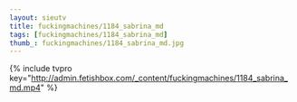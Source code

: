 ```yaml
--- 
layout: sieutv
title: fuckingmachines/1184_sabrina_md
tags: [fuckingmachines/1184_sabrina_md]
thumb_: fuckingmachines/1184_sabrina_md.jpg
---
```

{% include tvpro key="http://admin.fetishbox.com/_content/fuckingmachines/1184_sabrina_md.mp4" %} 
